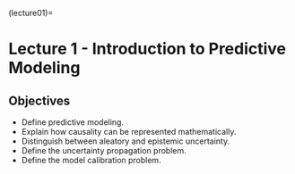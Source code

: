 (lecture01)=
# Lecture 1 - Introduction to Predictive Modeling

## Objectives
- Define predictive modeling.
- Explain how causality can be represented mathematically.
- Distinguish between aleatory and epistemic uncertainty.
- Define the uncertainty propagation problem.
- Define the model calibration problem.